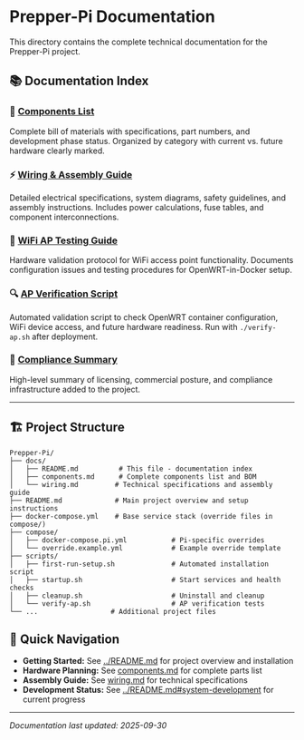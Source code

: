 # Prepper-Pi Documentation

This directory contains the complete technical documentation for the Prepper-Pi project.

## 📚 Documentation Index

### 🔧 [Components List](components.md)
Complete bill of materials with specifications, part numbers, and development phase status. Organized by category with current vs. future hardware clearly marked.

### ⚡ [Wiring & Assembly Guide](wiring.md)
Detailed electrical specifications, system diagrams, safety guidelines, and assembly instructions. Includes power calculations, fuse tables, and component interconnections.

### 📡 [WiFi AP Testing Guide](wifi-testing.md)
Hardware validation protocol for WiFi access point functionality. Documents configuration issues and testing procedures for OpenWRT-in-Docker setup.

### 🔍 [AP Verification Script](../scripts/verify-ap.sh)
Automated validation script to check OpenWRT container configuration, WiFi device access, and future hardware readiness. Run with `./verify-ap.sh` after deployment.

### 🧾 [Compliance Summary](compliance/COMPLIANCE_SUMMARY.md)
High-level summary of licensing, commercial posture, and compliance infrastructure added to the project.

---

## 🏗️ Project Structure

```
Prepper-Pi/
├── docs/
│   ├── README.md          # This file - documentation index
│   ├── components.md      # Complete components list and BOM
│   └── wiring.md         # Technical specifications and assembly guide
├── README.md             # Main project overview and setup instructions
├── docker-compose.yml    # Base service stack (override files in compose/)
├── compose/
│   ├── docker-compose.pi.yml           # Pi-specific overrides
│   └── override.example.yml            # Example override template
├── scripts/
│   ├── first-run-setup.sh              # Automated installation script
│   ├── startup.sh                      # Start services and health checks
│   ├── cleanup.sh                      # Uninstall and cleanup
│   └── verify-ap.sh                    # AP verification tests
└── ...                  # Additional project files
```

## 🚀 Quick Navigation

- **Getting Started:** See [../README.md](../README.md) for project overview and installation
- **Hardware Planning:** See [components.md](components.md) for complete parts list
- **Assembly Guide:** See [wiring.md](wiring.md) for technical specifications
- **Development Status:** See [../README.md#system-development](../README.md#-system-development) for current progress

---

*Documentation last updated: 2025-09-30*
